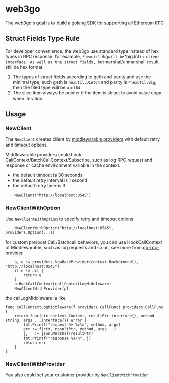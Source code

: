 # web3go
The web3go's goal is to build a golang SDK for supporting all Ethereum RPC

## Struct Fields Type Rule
For developer convenience, the web3go use standard type instead of hex types in RPC response, for example, `*hexutil`.Big` will be `*big.Int` in client interface. As well as the struct fields, but `marshal/unmarshal` result still be hex format.
1. The types of struct fields according to geth and parity and use the minimal type, such geth is `hexutil.Uint64` and parity is `*hexutil.Big`, then the filed type will be `uint64`
2. The slice item always be pointer if the item is struct to avoid value copy when iteration

## Usage

### NewClient
The `NewClient` creates client by [middlewarable providers](https://github.com/openweb3/go-rpc-provider) with default retry and timeout options.

Middlewarable providers could hook CallContext/BatchCallContext/Subscribe, such as log RPC request and response or cache environment variable in the context.
- the default timeout is 30 seconds 
- the default retry interval is 1 second
- the default retry time is 3

```golang
    NewClient("http://localhost:8545")
```

### NewClientWithOption
Use `NewClientWithOption` to specify retry and timeout options

```golang
    NewClientWithOption("http://localhost:8545", providers.Option{...})
```

for custom pre/post Call/Batchcall behaviors, you can use HookCallContext of Middlewarable, such as log requests and so on, see more from [go-rpc-provider](https://github.com/openweb3/go-rpc-provider)
```golang
	p, e := providers.NewBaseProvider(context.Background(), "http://localhost:8545")
	if e != nil {
		return e
	}
	p.HookCallContext(callContextLogMiddleware)
	NewClientWithProvider(p)
```

the callLogMiddleware is like
```golang
func callContextLogMiddleware(f providers.CallFunc) providers.CallFunc {
	return func(ctx context.Context, resultPtr interface{}, method string, args ...interface{}) error {
		fmt.Printf("request %v %v\n", method, args)
		err := f(ctx, resultPtr, method, args...)
		j, _ := json.Marshal(resultPtr)
		fmt.Printf("response %s\n", j)
		return err
	}
}
```
### NewClientWithProvider

You also could set your customer provider by `NewClientWithProvider`


